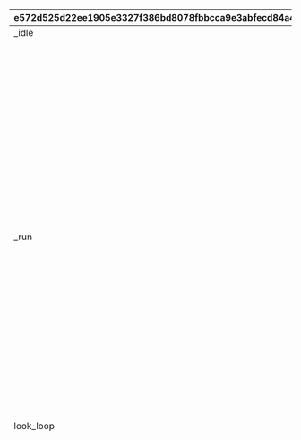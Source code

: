 |e572d525d22ee1905e3327f386bd8078fbbcca9e3abfecd84a4a81843a098dcc|edc098bc21c87acdf8ef546a825c6f9c69ad63a311ec1d9e3fc58a650a3da1d2|b109d05c0fcf364e82c2b274a1d7548d72af9c1452be7ec477b0ff3a82b4aa44|4226c31f9815f95384808a923f6e5a989864b2b3d7ca851a109e737fc22c01b5|b8524909dfe4ed3bd104c5cf0881979bfd0f6174b5f0b60f9821fbed7fd2e629|415c7653b2be7ea05da274cb28d9e153c527f7d44c5272fc0b0d2d033b99d1ee|39221369e00576858d6d8d6271d17a9cd57c460c0bf0b66582c66ac7f5f9cdb3|bd604638b43ade941a3020bc52bade3f358c6d5b2f18a5b0594555866739ea24|fad93a187393e13a41abe002e015845c701efe38dd015bdbb648105d5c52635f|d5d08e5c3d7a681e3d37bfc97b862220883196ff5c43edf3ea145022a0b0eee3|44b073eaf0cfc8363673dcfbd52cf73c443c3da3b95d725dd7fa1d7e34745016|
| --- | --- | --- | --- | --- | --- | --- | --- | --- | --- | --- |
|<weapon>_idle|1|2|0|-100|1.3|1001|110010001|55|-250|1000001|
||31|100||0|1|1001|110010002|0|1|100|
||31|101||0|0|1001|110010003|0|1|101|
||31|4||0|1|1001|110010004|0|1|4|
||31|5||0|1|1001|110010005|94.5|1|5|
||91|0||||1001|110010006|||0|
||93|0.4||||1001|110010007|||0|
||3|1000001|||0.2|1001|110010008|0||<weapon>_joy_short|
||93|1.3||||1001|110010009|||0|
||3|1000001|||0|1001|110010010|1||<weapon>_run|
||2|1000001||1||1001|110010011|-250|0|800|
||93|0.7||||1001|110010012|||0|
||32|101||||1001|110010013|||1|
||93|0.7||||1001|110010014|||0|
|<weapon>_run|1|2|0|-640|1.3|1101|111010001|55|-250|1000001|
||31|100||0|1|1101|111010002|0|1|100|
||31|101||0|0|1101|111010003|0|1|101|
||31|4||0|1|1101|111010004|0|1|4|
||35|4||||1101|111010005|||0|
||31|5||0|1|1101|111010006|0|1|5|
||31|10||0|1|1101|111010007|0|1|10|
||91|0||||1101|111010008||||
||35|100||||1101|111010009|||1|
||2|1000001||2.1||1101|111010010|-250|0|640|
||93|1.7||||1101|111010011|||0|
||32|101||||1101|111010012|||1|
||93|0.7||||1101|111010013|||0|
|look_loop|1|1|0|0|1.3|2001|120010001|55|-240|1000001|
||31|1|0|0|0|2001|120010002|0|1|1|
||35|1||||2001|120010003|||0|
||32|1||||2001|120010004|||1|
||31|2|0|0|1|2001|120010005|345.4|1|2|
||35|2||||2001|120010006|||0|
||31|3|0|0|0|2001|120010007|345.4|1|3|
||35|3||||2001|120010008|||0|
||32|3||||2001|120010009|||1|
||31|31000001||0|1|2001|120010010|-345.4|1|31000001|
||31|31000002||0|1|2001|120010011|345.4|1|31000002|
||31|100||0|1|2001|120010012|0|1|100|
||31|101||0|0|2001|120010013|0|1|101|
||91|0||||2001|120010014||||
||35|100||||2001|120010015|||1|
||3|1000001|0|look_loop|0|2001|120010016|0|1|look_in|
||93|1.3||||2001|120010017|||0|
||31|12||0|0|2101|121010001|0|1|998|
||31|14||0|0|2101|121010002|0|1|997|
||31|16||0|0|2101|121010003|0|1|996|
||32|31000001||||2101|121010004|||0|
||32|31000002||||2101|121010005|||0|
||121|0||1|0|2101|121010006|-1|0|0|
||35|1||||2101|121010007|||1|
||35|3||||2101|121010008|||1|
||3|1000001|||0|2101|121010009|0||pointing|
||93|1||||2101|121010010|||0|
||121|505||1.47|0|2101|121010011|-1.47|2|100|
||3|1000001|||0.2|2101|121010012|1||run_talk1|
||2|1000001||1||2101|121010013|-240|0|100|
||23|se_travel||||2101|121010014|0||se_travel_treasure_cha_run|
||93|1||||2101|121010015|||0|
||31|11||0|0|2201|122010001|0|1|998|
||31|13||0|0|2201|122010002|0|1|997|
||31|15||0|0|2201|122010003|0|1|996|
||32|31000001||||2201|122010004|||0|
||32|31000002||||2201|122010005|||0|
||35|1||||2201|122010006|||1|
||35|3||||2201|122010007|||1|
||3|1000001|||0|2201|122010008|0||pointing|
||93|1||||2201|122010009|||0|
||121|-505||1.47|0|2201|122010010|1.47|2|100|
||3|1000001|||0.2|2201|122010011|1||run_talk1|
||2|1000001||1||2201|122010012|-240|0|100|
||23|se_travel||||2201|122010013|0||se_travel_treasure_cha_run|
||93|1||||2201|122010014|||0|
||31|300000||0|0|3000|130000001|345.4|1|300000|
||91|0||||3000|130000002||||
||123|1.05||1.05|0|3000|130000003|1.05|7.4|1.05|
||3|1000001|||0.2|3000|130000004|0||wait|
||35|2||||3000|130000005|||1|
||93|4.9||||3000|130000006|||0|
||123|0.95||0.95|0|3000|130000007|0.95|0.4|0.95|
||32|300000||||3000|130000008|||1|
||93|0.1||||3000|130000009|||0|
||32|2||||3000|130000010|||0|
||93|0.1||||3000|130000011|||0|
||32|996||||3000|130000012|||1|
||3|1000001|||0|3000|130000013|0||joy_from_wait|
||93|1.9||||3000|130000014|||0|
||3|1000001|||0|3000|130000015|0||glad_from_joy|
||93|1.5||||3000|130000016|||0|
||3|1000001|||0.2|3000|130000017|1||run_gatein|
||23|se_travel||||3000|130000018|||se_travel_treasure_cha_run|
||2|1000001||1||3000|130000019|-195|0|450|
||93|0.5||||3000|130000020|||1|
||6|1000001|0|1|0.4|3000|130000021|1|0|1|
||93|0.4||||3000|130000022|||0|
||113|1||||3000|130000023||||
||31|300100||0|0|3001|130010001|345.4|1|300100|
||31|990001||0|1|3001|130010002|345.4|1|990001|
||91|0||||3001|130010003||||
||123|1.05||1.05|0|3001|130010004|1.05|7.4|1.05|
||3|1000001|||0.2|3001|130010005|0||wait|
||35|2||||3001|130010006|||1|
||93|5.4||||3001|130010007|||0|
||123|0.95||0.95|0|3001|130010008|0.95|0.4|0.95|
||3|1000001|||0.2|3001|130010009|0||glad|
||32|300100||||3001|130010010|||1|
||32|996||||3001|130010011|||1|
||93|0.1||||3001|130010012|||0|
||32|2||||3001|130010013|||0|
||32|3||||3001|130010014|||0|
||93|1.5||||3001|130010015|||0|
||3|1000001|||0.2|3001|130010016|0||joy|
||93|1.7||||3001|130010017|||0|
||3|1000001|||0|3001|130010018|1||run_gatein|
||2|1000001||1||3001|130010019|-195|0|450|
||93|0.5||||3001|130010020|||1|
||6|1000001|0|1|0.4|3001|130010021|1|0|1|
||93|0.4||||3001|130010022|||0|
||113|1||||3001|130010023||||
||31|300100||0|0|3002|130020001|345.4|1|300100|
||31|990002||0|1|3002|130020002|345.4|1|990002|
||91|0||||3002|130020003||||
||123|1.05||1.05|0|3002|130020004|1.05|7.4|1.05|
||3|1000001|||0.2|3002|130020005|0||wait|
||35|2||||3002|130020006|||1|
||93|5.4||||3002|130020007|||0|
||123|0.95||0.95|0|3002|130020008|0.95|0.4|0.95|
||3|1000001|||0.2|3002|130020009|0||glad|
||32|300100||||3002|130020010|||1|
||32|996||||3002|130020011|||1|
||93|0.1||||3002|130020012|||0|
||32|2||||3002|130020013|||0|
||32|3||||3002|130020014|||0|
||93|1.5||||3002|130020015|||0|
||3|1000001|||0.2|3002|130020016|0||joy|
||93|1.7||||3002|130020017|||0|
||3|1000001|||0|3002|130020018|1||run_gatein|
||2|1000001||1||3002|130020019|-195|0|450|
||93|0.5||||3002|130020020|||1|
||6|1000001|0|1|0.4|3002|130020021|1|0|1|
||93|0.4||||3002|130020022|||0|
||113|1||||3002|130020023||||
||31|6||0|0|3011|130110001|345.4|1|6|
||31|8||0|0|3011|130110002|345.4|1|8|
||31|301100||0|0|3011|130110003|345.4|1|301100|
||91|0||||3011|130110004||||
||123|1.05||1.05|0|3011|130110005|1.05|7.4|1.05|
||3|1000001|||0.2|3011|130110006|0||wait|
||35|2||||3011|130110007|||1|
||93|4.9||||3011|130110008|||0|
||123|0.95||0.95|0|3011|130110009|0.95|0.3|0.95|
||23|se_travel||||3011|130110010|0||se_travel_treasure_ghost_success|
||32|8||||3011|130110011|||1|
||35|8||||3011|130110012|||0|
||32|6||||3011|130110013|||1|
||93|0.1||||3011|130110014|||0|
||32|2||||3011|130110015|||0|
||32|3||||3011|130110016|||0|
||3|1000001||||3011|130110017|0||dotEyes|
||93|0.87||||3011|130110018|||0|
||3|1000001|||0.2|3011|130110019|0||glad|
||32|301100||||3011|130110020|||1|
||35|8||||3011|130110021|||1|
||93|0.6||||3011|130110022|||0|
||32|996||||3011|130110023|||1|
||93|0.5||||3011|130110024|||0|
||3|1000001||||3011|130110025|0||joy|
||93|1.67||||3011|130110026|||0|
||3|1000001|||0|3011|130110027|1||run_gatein|
||2|1000001||1||3011|130110028|-195|0|450|
||93|0.5||||3011|130110029|||1|
||6|1000001|0|1|0.4|3011|130110030|1|0|1|
||93|0.4||||3011|130110031|||0|
||113|1||||3011|130110032||||
||3|1000001|||0.2|3012|130120001|1||idle|
||31|301200||0|0|3012|130120002|0|1|13|
||31|101||0|0|3012|130120003|0|1|14|
||31|301204||-150|0|3012|130120004|260|1|16|
||31|301205||0|0|3012|130120005|0|1|17|
||31|6||0|0|3012|130120006|345.4|1|18|
||31|301201||0|0|3012|130120007|345.4|1|20|
||31|301202||0|0|3012|130120008|345.4|1|21|
|round_monster_walk|5|1|0|9340|1|3012|130120009|55|-234|3|
||91|0||||3012|130120010||||
||6|3|0|1|0|3012|130120011|1|0|1|
||2|3|0|0|0|3012|130120012|-234|0|345|
||123|1.05|0|1.05|0|3012|130120013|1.05|7.4|1.05|
||3|1000001|||0.2|3012|130120014|0||wait|
||35|2||||3012|130120015|||1|
||31|301203||0|0|3012|130120016|0|1|15|
|<weapon>_run|1|2|0|9340|0.89|3012|130120017|57|-250|1000002|
||93|4.3||||3012|130120018|||0|
||123|0.95||0.95|0|3012|130120019|0.95|0.4|0.95|
||32|21||||3012|130120020|||1|
||35|21||||3012|130120021|||0|
||23|se_travel||||3012|130120022|||se_travel_treasure_success_monster_helper_1|
||32|18||||3012|130120023|||1|
||93|0.1||||3012|130120024|||0|
||32|2||||3012|130120025|||0|
||6|3|0|1|0.3|3012|130120026|1|1|1|
||32|13||||3012|130120027|||1|
||3|3||||3012|130120028|0||round_monster_appear|
||3|1000001||||3012|130120029|0||back|
||93|0.67||||3012|130120030|||0|
||3|3|||0.2|3012|130120031|0||round_monster_walk|
||2|3||1.4||3012|130120032|-234|0|220|
||32|20||||3012|130120033|||1|
||93|0.1||||3012|130120034|||0|
||32|18||||3012|130120035|||0|
||93|0.5||||3012|130120036|||0|
||4|1000002||||3012|130120037|||1|
||2|1000002||0||3012|130120038|-240|0|1445|
||93|0.5||||3012|130120039|||0|
||3|3|||0.3|3012|130120040|0||round_monster_attack|
||93|0.5||||3012|130120041|||0|
||32|17||||3012|130120042|||1|
||3|1000001|||0.1|3012|130120043|0||back_loop|
||93|0.5||||3012|130120044|||0|
||2|1000002||0||3012|130120045|-240|0|950|
||2|1000002||0.16||3012|130120046|-240|0|650|
||3|1000002|||0.2|3012|130120047|0||<weapon>_run|
||93|0.16||||3012|130120048|||0|
||3|1000002|||0.2|3012|130120049|0||<weapon>_attack_skipQuest|
||93|0.1||||3012|130120050|||0|
||2|3||0||3012|130120051|-234|0|280|
||4|3||||3012|130120052|||1|
||3|3|||0.2|3012|130120053|0||round_monster_die|
||32|16||||3012|130120054|||1|
||93|0.5||||3012|130120055|||0|
||2|1000001||0||3012|130120056|-240|0|20|
||3|1000001|||0|3012|130120057|0||back_origin|
||3|1000001|||0.2|3012|130120058|0||surprise|
||3|1000002|||0.2|3012|130120059|1||<weapon>_idle|
||93|0.66||||3012|130120060|||0|
||32|15||||3012|130120061|||1|
||32|996||||3012|130120062|||1|
||6|3||1|0.6|3012|130120063|1|0|1|
||3|1000001|||0.2|3012|130120064|0||joy_short|
||32|18||||3012|130120065|||1|
||93|0.02||||3012|130120066|||0|
||32|20||||3012|130120067|||0|
||32|21||||3012|130120068|||0|
||93|1.5||||3012|130120069|||0|
||3|1000001|||0.2|3012|130120070|0||smile|
||3|1000002|||0|3012|130120071|1||<weapon>_run|
||4|1000002||||3012|130120072|||0|
||2|1000002||2||3012|130120073|-250|0|1500|
||93|1||||3012|130120074|||0|
||6|1000002||1|0.2|3012|130120075|1|0|1|
||3|1000001|||0.2|3012|130120076|1||run_gatein|
||2|1000001||1||3012|130120077|-200|0|360|
||93|0.5||||3012|130120078|||0|
||6|1000001||1|0.4|3012|130120079|1|0|1|
||93|0.4||||3012|130120080|||0|
||113|1||||3012|130120081|||0|
||31|301300||0|0|3013|130130001|345.4|1|301300|
||91|0||||3013|130130002||||
||3|1000001|||0.2|3013|130130003|0||wait_gradeUp|
||32|301300||||3013|130130004|||1|
||93|0.1||||3013|130130005|||0|
||32|2||||3013|130130006|||0|
||93|0.8||||3013|130130007|||0|
||123|1.05||1.05|0|3013|130130008|1.05|0|1.05|
||122|5||||3013|130130009|0.5||5|
||93|1.1||||3013|130130010|||0|
||123|1.05||1.05|0|3013|130130011|1.05|0|1.05|
||122|10||||3013|130130012|0.5||10|
||93|0.8||||3013|130130013|||0|
||3|1000001|||0.2|3013|130130014|0||glad|
||93|0.1||||3013|130130015|||0|
||123|0.907||0.907|2|3013|130130016|0.907|2|0.907|
||93|0.3||||3013|130130017|||0|
||32|996||||3013|130130018|||1|
||93|0.5||||3013|130130019|||0|
||3|1000001|||0.2|3013|130130020|0||joy|
||93|1.7||||3013|130130021|||0|
||3|1000001|||0|3013|130130022|1||run_gatein|
||2|1000001||1||3013|130130023|-195|0|450|
||93|0.5||||3013|130130024|||1|
||6|1000001|0|1|0.4|3013|130130025|1|0|1|
||93|0.4||||3013|130130026|||0|
||113|1||||3013|130130027||||
||31|301400||0|0|3014|130140001|345.4|1|301400|
||91|0||||3014|130140002||||
||123|1.05||1.05|0|3014|130140003|1.05|7.4|1.05|
||3|1000001|||0.2|3014|130140004|0||wait|
||32|301400||||3014|130140005|||1|
||93|0.1||||3014|130140006|||0|
||32|2||||3014|130140007|||0|
||93|3.4||||3014|130140008|||0|
||123|0.95||0.95|5|3014|130140009|0.95|3.2|0.95|
||93|1.6||||3014|130140010|||0|
||3|1000001|||0.2|3014|130140011|0||relief|
||32|996||||3014|130140012|||1|
||93|1.7||||3014|130140013|||0|
||3|1000001|||0|3014|130140014|1||run_gatein|
||2|1000001||1||3014|130140015|-195|0|450|
||93|0.5||||3014|130140016|||1|
||6|1000001|0|1|0.4|3014|130140017|1|0|1|
||93|0.4||||3014|130140018|||0|
||113|1||||3014|130140019||||
||31|301501||0|0|3015|130150001|345.4|1|301501|
||31|301500||0|1|3015|130150002|345.4|1|301500|
||91|0||||3015|130150003||||
||123|1.05||1.05|0|3015|130150004|1.05|7.4|1.05|
||3|1000001|||0.2|3015|130150005|0||wait_wakuwaku|
||35|2||||3015|130150006|||1|
||93|5.4||||3015|130150007|||0|
||123|0.95||0.95|0|3015|130150008|0.95|0.4|0.95|
||3|1000001|||0.2|3015|130150009|0||glad|
||32|301501||||3015|130150010|||1|
||32|996||||3015|130150011|||1|
||93|0.1||||3015|130150012|||0|
||32|2||||3015|130150013|||0|
||32|3||||3015|130150014|||0|
||93|1.5||||3015|130150015|||0|
||3|1000001|||0.2|3015|130150016|0||joy|
||93|1.7||||3015|130150017|||0|
||3|1000001|||0|3015|130150018|1||run_gatein|
||2|1000001||1||3015|130150019|-195|0|450|
||93|0.5||||3015|130150020|||1|
||6|1000001|0|1|0.4|3015|130150021|1|0|1|
||93|0.4||||3015|130150022|||0|
||113|1||||3015|130150023||||
||31|6||0|0|3016|130160001|345.4|1|6|
||31|8||0|0|3016|130160002|345.4|1|8|
||31|301600||-80|0|3016|130160003|345.4|1|301600|
||31|301601||0|0|3016|130160004|345.4|1|301601|
||31|990002||0|1|3016|130160005|345.4|1|990002|
||91|0||||3016|130160006||||
||123|1.05||1.05|0|3016|130160007|1.05|7.4|1.05|
||3|1000001|||0.2|3016|130160008|0||wait|
||35|2||||3016|130160009|||1|
||93|5.4||||3016|130160010|||0|
||123|0.95||0.95|0|3016|130160011|0.95|0.4|0.95|
||32|8||||3016|130160012|||1|
||35|8||||3016|130160013|||0|
||32|301600||||3016|130160014|||1|
||32|6||||3016|130160015|||1|
||93|0.1||||3016|130160016|||0|
||32|2||||3016|130160017|||0|
||32|3||||3016|130160018|||0|
||3|1000001|||0.1|3016|130160019|0||glad|
||23|se_travel||||3016|130160020|0||se_travel_treasure_success_butterfly|
||93|0.5||||3016|130160021|||0|
||35|8||||3016|130160022|||1|
||93|1.1||||3016|130160023|||0|
||32|301601||||3016|130160024|||1|
||32|996||||3016|130160025|||1|
||3|1000001|||0.2|3016|130160026|0||joy|
||93|1.67||||3016|130160027|||0|
||3|1000001|||0|3016|130160028|1||run_gatein|
||23|se_travel||||3016|130160029|0||se_travel_treasure_cha_run|
||2|1000001||1||3016|130160030|-195|0|450|
||93|0.5||||3016|130160031|||1|
||6|1000001|0|1|0.4|3016|130160032|1|0|1|
||93|0.4||||3016|130160033|||0|
||113|1||||3016|130160034||||
||31|310000||0|0|3017|130170001|345.4|1|310000|
||31|310001||0|0|3017|130170002|0|1|310001|
||31|301700||0|0|3017|130170003|345.4|1|301700|
||31|301701||-115|0|3017|130170004|740|1|301701|
||31|301702||0|0|3017|130170005|345.4|1|301702|
||31|301703||0|0|3017|130170006|345.4|1|301703|
|empty|5|5|0|610|0.44|3017|130170007|100|-235|15|
|empty|5|5|0|610|0.44|3017|130170008|55|-235|16|
||91|0||||3017|130170009||||
||123|1.05||1.05|0|3017|130170010|1.05|7.4|1.05|
||3|1000001|||0.2|3017|130170011|0||wait|
||35|2||||3017|130170012|||1|
||93|5.4||||3017|130170013|||0|
||123|0.95||0.95|0|3017|130170014|0.95|0.3|0.95|
||32|310000||||3017|130170015|||1|
||32|310001||||3017|130170016|||1|
||93|0.2||||3017|130170017|||0|
||122|50||||3017|130170018|0.6||50|
||3|1000001|||0.2|3017|130170019|0||shock|
||93|1.6||||3017|130170020|||0|
||32|301700||||3017|130170021|||1|
||93|1.2||||3017|130170022|||0|
||23|se_travel||||3017|130170023|0||se_travel_treasure_croce_ui|
||3|15||||3017|130170024|0||punch|
||3|16||||3017|130170025|0||punch_B|
||93|0.2||||3017|130170026|||0|
||123|1.05||1.05|11|3017|130170027|1.05|0.1|1.05|
||93|0.1||||3017|130170028|||0|
||123|0.95||0.95|0|3017|130170029|0.95|0.3|0.95|
||93|1||||3017|130170030|||0|
||23|se_travel||||3017|130170031|0||se_travel_treasure_croce_door|
||93|0.4||||3017|130170032|||0|
||32|301701||||3017|130170033|||1|
||93|0.9||||3017|130170034|||0|
||123|1.05||1.05|0|3017|130170035|1.05|0|1.05|
||122|75||||3017|130170036|0.6||75|
||32|301702||||3017|130170037|||1|
||93|0.4||||3017|130170038|||0|
||32|2||||3017|130170039|||0|
||32|310000||||3017|130170040|||0|
||93|0.4||||3017|130170041|||0|
||123|0.95||0.95|11|3017|130170042|0.95|2|0.95|
||93|0.2||||3017|130170043|||0|
||3|1000001|||0.2|3017|130170044|0||glad|
||32|301703||||3017|130170045|||1|
||93|0.1||||3017|130170046|||0|
||32|996||||3017|130170047|||1|
||93|0.9||||3017|130170048|||0|
||3|1000001|||0.2|3017|130170049|0||joy|
||93|1.7||||3017|130170050|||0|
||3|1000001|||0|3017|130170051|1||run_gatein|
||23|se_travel||||3017|130170052|||se_travel_treasure_cha_run|
||2|1000001||1||3017|130170053|-195|0|450|
||93|0.5||||3017|130170054|||1|
||6|1000001|0|1|0.4|3017|130170055|1|0|1|
||93|0.4||||3017|130170056|||0|
||113|1||||3017|130170057||||
||31|310000||0|0|3100|131000001|345.4|1|310000|
||31|310001||0|0|3100|131000002|0|1|310001|
||91|0||||3100|131000003||||
||123|1.05||1.05|0|3100|131000004|1.05|7.4|1.05|
||3|1000001|||0.2|3100|131000005|0||wait|
||35|2||||3100|131000006|||1|
||93|5.4||||3100|131000007|||0|
||123|0.95||0.95|0|3100|131000008|0.95|0.3|0.95|
||32|310000||||3100|131000009|||1|
||32|310001||||3100|131000010|||1|
||93|0.2||||3100|131000011|||0|
||122|50||||3100|131000012|0.6||50|
||3|1000001|||0.2|3100|131000013|0||shock|
||93|1.6||||3100|131000014|||0|
||113|2||||3100|131000015||||
||31|6||0|0|3111|131110001|345.4|1|6|
||31|7||0|0|3111|131110002|345.4|1|7|
||31|8||0|0|3111|131110003|345.4|1|8|
|appear|5|3|0|8000|1.3|3111|131110004|55|0|13|
||91|0||||3111|131110005||||
||6|13|0|1|0|3111|131110006|1|0|1|
||2|13||0||3111|131110007|-250|0|95|
||123|1.05||1.05|0|3111|131110008|1.05|7.4|1.05|
||3|1000001|||0.2|3111|131110009|0||wait|
||35|2||||3111|131110010|||1|
||93|4.9||||3111|131110011|||0|
||123|0.95||0.95|0|3111|131110012|0.95|0.3|0.95|
||23|se_travel||||3111|131110013|0||se_travel_treasure_ghost_fail|
||32|8||||3111|131110014|||1|
||35|8||||3111|131110015|||0|
||32|6||||3111|131110016|||1|
||93|0.1||||3111|131110017|||0|
||32|2||||3111|131110018|||0|
||32|3||||3111|131110019|||0|
||3|1000001||||3111|131110020|0||dotEyes|
||93|0.3||||3111|131110021|||0|
||3|13||||3111|131110022|0||appear|
||6|13|0|1|0|3111|131110023|1|1|1|
||93|0.67||||3111|131110024|||0|
||3|1000001||||3111|131110025|0||shock_jump|
||2|1000001||1||3111|131110026|-250|0|70|
||93|1.1||||3111|131110027|||0|
||3|1000001||||3111|131110028|1||escape|
||2|1000001||1.2||3111|131110029|-250|0|-350|
||3|13||||3111|131110030|0||march|
||93|0.2||||3111|131110031|||0|
||32|7||||3111|131110032|||1|
||93|0.1||||3111|131110033|||0|
||32|6||||3111|131110034|||0|
||93|1.6||||3111|131110035|||0|
||113|2||||3111|131110036||||
||3|1000001|||0.2|3112|131120001|1||idle|
||31|301200||0|0|3112|131120002|0|1|13|
||31|101||0|0|3112|131120003|0|1|14|
||31|301205||0|0|3112|131120004|0|1|15|
||31|301206||-170|0|3112|131120005|130|1|16|
||31|6||0|0|3112|131120006|345.4|1|18|
||31|301201||0|0|3112|131120007|345.4|1|20|
||31|301202||0|0|3112|131120008|345.4|1|21|
|round_monster_walk|5|1|0|9340|1|3112|131120009|55|-234|3|
||91|0||||3112|131120010||||
||6|3|0|1|0|3112|131120011|1|0|1|
||2|3|0|0|0|3112|131120012|-234|0|345|
||123|1.05|0|1.05|0|3112|131120013|1.05|7.4|1.05|
||3|1000001|||0.2|3112|131120014|0||wait|
||35|2||||3112|131120015|||1|
||93|4.3||||3112|131120016|||0|
||123|0.95||0.95|0|3112|131120017|0.95|0.4|0.95|
||32|21||||3112|131120018|||1|
||35|21||||3112|131120019|||0|
||23|se_travel||||3112|131120020|||se_travel_treasure_monster_failure|
||32|18||||3112|131120021|||1|
||93|0.1||||3112|131120022|||0|
||32|2||||3112|131120023|||0|
||6|3|0|1|0.3|3112|131120024|1|1|1|
||32|13||||3112|131120025|||1|
||3|3||||3112|131120026|0||round_monster_appear|
||3|1000001||||3112|131120027|0||back|
||93|0.67||||3112|131120028|||0|
||3|3|||0.2|3112|131120029|0||round_monster_walk|
||2|3|0|1.4|0|3112|131120030|-234|0|220|
||32|20||||3112|131120031|||1|
||93|0.1||||3112|131120032|||0|
||32|18||||3112|131120033|||0|
||93|1||||3112|131120034|||0|
||3|3|||0.3|3112|131120035|0||round_monster_attack|
||93|0.5||||3112|131120036|||0|
||32|15||||3112|131120037|||1|
||3|1000001|||0.2|3112|131120038|1||back_loop|
||93|1||||3112|131120039|||0|
||32|16||||3112|131120040|||1|
||122|0||||3112|131120041|0.5||50|
||2|1000001||0||3112|131120042|-250|0|40|
||3|1000001|||0|3112|131120043|0||shock_jump|
||93|0.6||||3112|131120044|||0|
||3|3|||0.2|3112|131120045|1||round_monster_idle|
||93|0.4||||3112|131120046|||0|
||2|1000001||0||3112|131120047|-250|0|0|
||3|1000001||||3112|131120048|1||escape|
||2|1000001||1||3112|131120049|-250|0|-600|
||93|1||||3112|131120050|||0|
||6|1000001||1|0.2|3112|131120051|1|0|1|
||93|0.4||||3112|131120052|||0|
||113|2||||3112|131120053|||0|
||31|311300||0|0|3113|131130001|345.4|1|311300|
||91|0||||3113|131130002||||
||3|1000001|||0.2|3113|131130003|0||wait_gradeUp|
||32|311300||||3113|131130004|||1|
||93|0.1||||3113|131130005|||0|
||32|3||||3113|131130006|||0|
||93|0.8||||3113|131130007|||0|
||123|1.05||1.05|0|3113|131130008|1.05|0|1.05|
||122|5||||3113|131130009|0.5||5|
||93|1.1||||3113|131130010|||0|
||123|1.05||1.05|0|3113|131130011|1.05|0|1.05|
||122|10||||3113|131130012|0.5||10|
||93|0.8||||3113|131130013|||0|
||3|1000001|||0.2|3113|131130014|0||glad_dot_light|
||93|0.1||||3113|131130015|||0|
||123|0.907||0.907|5|3113|131130016|0.907|0.4|0.907|
||93|1||||3113|131130017|||0|
||3|1000001|||0.2|3113|131130018|0||disappoint|
||93|1||||3113|131130019|||0|
||113|2||||3113|131130020||||
||31|311400||0|0|3114|131140001|345.4|1|311400|
||91|0||||3114|131140002||||
||123|1.05||1.05|0|3114|131140003|1.05|7.4|1.05|
||3|1000001|||0.2|3114|131140004|0||wait|
||32|311400||||3114|131140005|||1|
||93|0.1||||3114|131140006|||0|
||32|2||||3114|131140007|||0|
||93|3.4||||3114|131140008|||0|
||123|0.95||0.95|5|3114|131140009|0.95|3.2|0.95|
||3|1000001|0|shock_short_loop|0.1|3114|131140010|0|1|shock_short_in|
||93|1.4||||3114|131140011|||0|
||3|1000001|||0.2|3114|131140012|0||disappoint|
||93|0.7||||3114|131140013|||0|
||113|2||||3114|131140014||||
||31|312100||0|0|3121|131210001|345.4|1|312100|
||91|0||||3121|131210002||||
||123|1.05||1.05|0|3121|131210003|1.05|7.4|1.05|
||3|1000001|||0.2|3121|131210004|0||wait|
||35|2||||3121|131210005|||1|
||23|se_travel||||3121|131210006|0||se_travel_treasure_big_rock|
||93|3.7||||3121|131210007|||0|
||32|312100||||3121|131210008|||1|
||122|15||||3121|131210009|0.65||15|
||93|0.5||||3121|131210010|||0|
||122|20||||3121|131210011|3.2||20|
||3|1000001|||0.2|3121|131210012|0||shock_jump_short|
||91|0||||3121|131210013|||0|
||3|1000001|||0|3121|131210014|1||escape|
||2|1000001||2||3121|131210015|-240|0|-880|
||93|0.8||||3121|131210016|||0|
||113|2||||3121|131210017||||
||3|1000001|||0.2|3122|131220001|1||idle|
||31|312200||-65|0|3122|131220002|345|1|11|
||31|312201||-65|0|3122|131220003|345|1|12|
||91|0||||3122|131220004||||
||123|1.05|0|1.05|0|3122|131220005|1.05|6.8|1.05|
||3|1000001|||0.2|3122|131220006|0||wait|
||35|2||||3122|131220007|||1|
||93|4||||3122|131220008|||0|
||123|0.95||0.95|0|3122|131220009|0.95|0.4|0.95|
||32|11||||3122|131220010|||1|
||32|12||||3122|131220011|||1|
||3|1000001||||3122|131220012|0||arrow_panic|
||93|2.7||||3122|131220013|||0|
||113|2||||3122|131220014|||0|
||31|6||0|0|3123|131230001|345.4|1|6|
||31|7||0|0|3123|131230002|345.4|1|7|
||31|310000||0|0|3123|131230003|345.4|1|310000|
||31|312300||0|0|3123|131230004|345.4|1|312300|
||31|990001||0|1|3123|131230005|345.4|1|990001|
|reward_loop|5|4|0|345|1.1|3123|131230006|14|-180|14|
||91|0||||3123|131230007||||
||123|1.05||1.05|0|3123|131230008|1.05|7.4|1.05|
||3|1000001|||0.2|3123|131230009|0||wait|
||35|2||||3123|131230010|||1|
||93|4.9||||3123|131230011|||0|
||122|30||||3123|131230012|0.4||30|
||32|312300||||3123|131230013|||1|
||32|6||||3123|131230014|||1|
||93|0.1||||3123|131230015|||0|
||32|2||||3123|131230016|||0|
||32|3||||3123|131230017|||0|
||3|1000001||||3123|131230018|0||dotEyes_noEmotion|
||21|vo_travel_round_event||0||3123|131230019|0||vo_travel_round_event_3123|
||93|2.5||||3123|131230020|||0|
||32|7||||3123|131230021|||1|
||93|0.1||||3123|131230022|||0|
||32|6||||3123|131230023|||0|
||93|0.2||||3123|131230024|||0|
||123|0.95||0.95|0|3123|131230025|0.95|0.3|0.95|
||32|310000||||3123|131230026|||1|
||93|0.2||||3123|131230027|||0|
||122|50||||3123|131230028|0.6||50|
||93|1.6||||3123|131230029|||0|
||113|2||||3123|131230030||||
||31|312400||0|0|3124|131240001|345.4|1|312400|
||31|8||0|0|3124|131240002|345.4|1|8|
||35|8||||3124|131240003|||0|
||32|8||||3124|131240004|||1|
||31|990002||0|1|3124|131240005|345.4|1|990002|
|empty|5|2|0|345.4|0.5|3124|131240006|56|-240|3124|
||91|0||||3124|131240007||||
||123|1.05||1.05|0|3124|131240008|1.05|7.4|1.05|
||3|1000001|||0.2|3124|131240009|0||wait|
||35|2||||3124|131240010|||1|
||93|5.4||||3124|131240011|||0|
||32|312400||||3124|131240012|||1|
||93|0.1||||3124|131240013|||0|
||32|2||||3124|131240014|||0|
||123|0.95||0.95|0|3124|131240015|0.95|0.4|0.95|
||3|1000001|||0.2|3124|131240016|0||glad|
||3|3124|||0|3124|131240017|0||drop|
||93|0.7||||3124|131240018|||0|
||3|1000001|||0.2|3124|131240019|0||joy_short|
||93|0.7||||3124|131240020|||0|
||3|3124|||0|3124|131240021|0||shock|
||93|0.8||||3124|131240022|||0|
||3|1000001|||0.2|3124|131240023|0|0|shock_jump_mimic|
||93|2.4||||3124|131240024|||0|
||113|2||||3124|131240025||||
||31|320000||0|0|3200|132000001|345.4|1|320000|
||31|110||0|0|3200|132000002|345.4|1|110|
||31|111||0|0|3200|132000003|345.4|1|111|
||31|990001||0|1|3200|132000004|345.4|1|990001|
||91|0||||3200|132000005||||
||123|1.05||1.05|0|3200|132000006|1.05|7.4|1.05|
||3|1000001|||0.2|3200|132000007|0||wait|
||35|2||||3200|132000008|||1|
||93|5.4||||3200|132000009|||0|
||3|1000001|||0.2|3200|132000010|0||glad|
||32|320000||||3200|132000011|||1|
||93|1||||3200|132000012|||0|
||123|0.95||0.95|5|3200|132000013|0.95|0.8|0.95|
||32|110||||3200|132000014|||1|
||32|111||||3200|132000015|||1|
||93|0.1||||3200|132000016|||0|
||32|2||||3200|132000017|||0|
||32|3||||3200|132000018|||0|
||93|1.1||||3200|132000019|||0|
||3|1000001|0|joy_round3_loop|0.2|3200|132000020|0|1|joy_round3_in|
||93|0.5||||3200|132000021|||0|
||32|998||||3200|132000022|||1|
||93|5.2||||3200|132000023|||0|
||113|1||||3200|132000024||||
||31|320000||0|0|3201|132010001|345.4|1|320000|
||31|110||0|0|3201|132010002|345.4|1|110|
||31|111||0|0|3201|132010003|345.4|1|111|
||31|990002||0|1|3201|132010004|345.4|1|990002|
||91|0||||3201|132010005||||
||123|1.05||1.05|0|3201|132010006|1.05|7.4|1.05|
||3|1000001|||0.2|3201|132010007|0||wait|
||35|2||||3201|132010008|||1|
||93|5.4||||3201|132010009|||0|
||3|1000001|||0.2|3201|132010010|0||glad|
||32|320000||||3201|132010011|||1|
||93|1||||3201|132010012|||0|
||123|0.95||0.95|5|3201|132010013|0.95|0.8|0.95|
||32|110||||3201|132010014|||1|
||32|111||||3201|132010015|||1|
||93|0.1||||3201|132010016|||0|
||32|2||||3201|132010017|||0|
||32|3||||3201|132010018|||0|
||93|1.1||||3201|132010019|||0|
||3|1000001|0|joy_round3_loop|0.2|3201|132010020|0|1|joy_round3_in|
||93|0.5||||3201|132010021|||0|
||32|998||||3201|132010022|||1|
||93|5.2||||3201|132010023|||0|
||113|1||||3201|132010024||||
||31|320000||0|0|3202|132020001|345.4|1|320000|
||31|320001||0|0|3202|132020002|345.4|1|320001|
||31|110||0|0|3202|132020003|345.4|1|110|
||31|111||0|0|3202|132020004|345.4|1|111|
||31|990003||0|1|3202|132020005|345.4|1|990003|
||91|0||||3202|132020006||||
||123|1.05||1.05|0|3202|132020007|1.05|7.4|1.05|
||3|1000001|||0.2|3202|132020008|0||wait|
||32|320001||||3202|132020009|||1|
||93|0.1||||3202|132020010|||0|
||32|2||||3202|132020011|||0|
||93|5.3||||3202|132020012|||0|
||3|1000001|||0.2|3202|132020013|0||glad|
||32|320000||||3202|132020014|||1|
||93|1||||3202|132020015|||0|
||123|0.95||0.95|5|3202|132020016|0.95|0.8|0.95|
||32|110||||3202|132020017|||1|
||32|111||||3202|132020018|||1|
||93|0.1||||3202|132020019|||0|
||32|320001||||3202|132020020|||0|
||32|3||||3202|132020021|||0|
||93|1.1||||3202|132020022|||0|
||3|1000001|0|joy_round3_loop|0.2|3202|132020023|0|1|joy_round3_in|
||93|0.5||||3202|132020024|||0|
||32|998||||3202|132020025|||1|
||93|5.2||||3202|132020026|||0|
||113|1||||3202|132020027||||
||31|6||0|0|3211|132110001|345.4|1|6|
||31|7||0|0|3211|132110002|345.4|1|7|
||31|8||0|0|3211|132110003|345.4|1|8|
||31|111||0|0|3211|132110004|345.4|1|111|
||31|110||0|0|3211|132110005|345.4|1|110|
||31|321100||0|0|3211|132110006|345.4|1|321100|
||31|321101||0|0|3211|132110007|345.4|1|321101|
||31|321102||0|0|3211|132110008|345.4|1|321102|
|appear|5|3|0|8000|1.3|3211|132110009|55|0|13|
|03_run|1|2|1|8000|0.89|3211|132110010|56|-250|100711|
||91|0||||3211|132110011||||
||6|13|0|1|0|3211|132110012|1|0|1|
||2|13||0||3211|132110013|-250|0|95|
||2|100711||0||3211|132110014|-250|0|1100|
||123|1.05||1.05|0|3211|132110015|1.05|7.4|1.05|
||3|1000001|||0.2|3211|132110016|0||wait|
||35|2||||3211|132110017|||1|
||93|4.9||||3211|132110018|||0|
||123|0.95||0.95|0|3211|132110019|0.95|0.3|0.95|
||23|se_travel||||3211|132110020|0||se_travel_treasure_ghost_special_success|
||32|8||||3211|132110021|||1|
||35|8||||3211|132110022|||0|
||32|6||||3211|132110023|||1|
||93|0.1||||3211|132110024|||0|
||32|2||||3211|132110025|||0|
||32|3||||3211|132110026|||0|
||3|1000001|||0.2|3211|132110027|0||dotEyes|
||93|0.3||||3211|132110028|||0|
||3|13||||3211|132110029|0||appear|
||6|13|0|1|0|3211|132110030|1|1|1|
||93|0.67||||3211|132110031|||0|
||3|1000001||||3211|132110032|0||shock_jump|
||2|1000001||1||3211|132110033|-250|0|70|
||93|1.1||||3211|132110034|||0|
||3|1000001||||3211|132110035|1||escape|
||2|1000001||1.2||3211|132110036|-250|0|-350|
||3|13||||3211|132110037|0||march_pudding|
||32|7||||3211|132110038|||1|
||93|0.1||||3211|132110039|||0|
||32|6||||3211|132110040|||0|
||93|0.3||||3211|132110041|||0|
||32|321100||||3211|132110042|||1|
||93|0.4||||3211|132110043|||0|
||2|100711||1.1||3211|132110044|-250|0|630|
||93|0.9||||3211|132110045|||0|
||21|vo_travel_round_event||0||3211|132110046|1||vo_travel_round_event_3211|
||93|0.2||||3211|132110047|||0|
||3|100711|0|||3211|132110048|1||03_idle|
||93|0.3||||3211|132110049|||0|
||3|100711|0.2|03_idle|0.2|3211|132110050|0||03_attack|
||32|321101||||3211|132110051|||1|
||3|1000001||||3211|132110052|1||run|
||4|1000001||||3211|132110053|||0|
||2|1000001||2||3211|132110054|-250|0|70|
||93|0.6||||3211|132110055|||0|
||32|321102||||3211|132110056|||1|
||32|110||||3211|132110057|||1|
||32|111||||3211|132110058|||1|
||93|0.1||||3211|132110059|||0|
||32|7||||3211|132110060|||0|
||93|1.2||||3211|132110061|||0|
||32|8||||3211|132110062|||0|
||93|0.1||||3211|132110063|||0|
||3|100711|||0.2|3211|132110064|0||03_joy_short|
||3|1000001|0.2|joy_round3_loop|0.2|3211|132110065|0|1|joy_round3_in|
||32|998||||3211|132110066|||1|
||93|0.7||||3211|132110067|||0|
||3|13||||3211|132110068|1||pudding_loop|
||93|4.5||||3211|132110069|||0|
||113|1||||3211|132110070||||
||3|1000001|||0.2|3212|132120001|1||idle|
||31|301200||0|0|3212|132120002|0|1|13|
||31|101||0|0|3212|132120003|0|1|14|
||31|301204||-150|0|3212|132120004|260|1|16|
||31|301204||-120|0|3212|132120005|320|1|19|
||31|301205||0|0|3212|132120006|0|1|17|
||31|6||0|0|3212|132120007|345.4|1|18|
||31|301201||0|0|3212|132120008|345.4|1|20|
||31|301202||0|0|3212|132120009|345.4|1|21|
||31|111||0|0|3212|132120010|345.4|1|111|
||35|111||||3212|132120011|||0|
||31|110||0|0|3212|132120012|345.4|1|110|
|round_monster_walk|5|1|0|9340|1|3212|132120013|55|-234|3|
||91|0||||3212|132120014||||
||6|3|0|1|0|3212|132120015|1|0|1|
||2|3|0|0|0|3212|132120016|-234|0|345|
||123|1.05|0|1.05|0|3212|132120017|1.05|7.4|1.05|
||3|1000001|||0.2|3212|132120018|0||wait|
||35|2||||3212|132120019|||1|
||31|301203||0|0|3212|132120020|0|1|15|
|<weapon>_run|1|2|0|9340|0.89|3212|132120021|57|-250|1000003|
|<weapon>_run|1|2|0|9340|0.89|3212|132120022|58|-290|1000004|
||93|4.3||||3212|132120023|||0|
||123|0.95||0.95|0|3212|132120024|0.95|0.4|0.95|
||32|21||||3212|132120025|||1|
||35|21||||3212|132120026|||0|
||23|se_travel||||3212|132120027|||se_travel_treasure_success_monster_helper_2|
||32|18||||3212|132120028|||1|
||93|0.1||||3212|132120029|||0|
||32|2||||3212|132120030|||0|
||6|3|0|1|0.3|3212|132120031|1|1|1|
||32|13||||3212|132120032|||1|
||3|3||||3212|132120033|0||round_monster_appear|
||3|1000001||||3212|132120034|0||back|
||93|0.67||||3212|132120035|||0|
||3|3|||0.1|3212|132120036|0||round_monster_walk|
||2|3||1.4||3212|132120037|-234|0|220|
||32|20||||3212|132120038|||1|
||93|0.1||||3212|132120039|||0|
||32|18||||3212|132120040|||0|
||93|0.5||||3212|132120041|||0|
||4|1000003||||3212|132120042|||1|
||2|1000003||0||3212|132120043|-240|0|1545|
||4|1000004||||3212|132120044|||1|
||2|1000004||0||3212|132120045|-280|0|1635|
||93|0.5||||3212|132120046|||0|
||3|3|||0.3|3212|132120047|0||round_monster_attack|
||93|0.5||||3212|132120048|||0|
||32|17||||3212|132120049|||1|
||3|1000001|||0.1|3212|132120050|0||back_loop|
||93|0.5||||3212|132120051|||0|
||2|1000003||0||3212|132120052|-240|0|920|
||2|1000003||0.16||3212|132120053|-240|0|620|
||3|1000003|||0.2|3212|132120054|0||<weapon>_run|
||93|0.16||||3212|132120055|||0|
||3|1000003|||0.2|3212|132120056|0||<weapon>_attack_skipQuest|
||93|0.1||||3212|132120057|||0|
||2|3||0||3212|132120058|-234|0|280|
||4|3||||3212|132120059|||1|
||3|3|||0|3212|132120060|0||round_monster_die|
||32|16||||3212|132120061|||1|
||93|0.15||||3212|132120062|||0|
||2|1000004||0||3212|132120063|-280|0|910|
||2|1000004||0.16||3212|132120064|-280|0|710|
||3|1000004|||0.2|3212|132120065|0||<weapon>_run|
||93|0.16||||3212|132120066|||0|
||3|1000004|||0.2|3212|132120067|0||<weapon>_attack_skipQuest|
||93|0.1||||3212|132120068|||0|
||93|0.1||||3212|132120069|||0|
||3|3|||0|3212|132120070|0||round_monster_die|
||32|19||||3212|132120071|||1|
||93|0.4||||3212|132120072|||0|
||2|1000001||0||3212|132120073|-240|0|20|
||3|1000001|||0|3212|132120074|0||back_origin|
||3|1000001|||0.2|3212|132120075|0||surprise|
||3|1000003|||0.2|3212|132120076|1||<weapon>_idle|
||93|0.2||||3212|132120077|||0|
||32|110||||3212|132120078|||1|
||32|111||||3212|132120079|||1|
||93|0.2||||3212|132120080|||0|
||3|1000004|||0.2|3212|132120081|1||<weapon>_idle|
||93|0.46||||3212|132120082|||0|
||6|3||1|0.6|3212|132120083|1|0|1|
||32|18||||3212|132120084|||1|
||93|0.02||||3212|132120085|||0|
||32|20||||3212|132120086|||0|
||32|21||||3212|132120087|||0|
||3|1000001||joy_round3_loop|0.2|3212|132120088|0|1|joy_round3_in|
||93|0.1||||3212|132120089|||0|
||3|1000003|||0|3212|132120090|0||<weapon>_joy_short|
||93|0.1||||3212|132120091|||0|
||3|1000004|||0|3212|132120092|0||<weapon>_joy_short|
||93|0.9||||3212|132120093|||0|
||32|998||||3212|132120094|||1|
||93|3.8||||3212|132120095|||0|
||113|1||||3212|132120096|||0|
||31|321300||0|0|3213|132130001|345.4|1|321300|
||31|111||0|0|3213|132130002|345.4|1|111|
||35|111||||3213|132130003|||0|
||31|110||0|0|3213|132130004|345.4|1|110|
||91|0||||3213|132130005||||
||3|1000001|||0.2|3213|132130006|0||wait_gradeUp|
||32|321300||||3213|132130007|||1|
||93|0.1||||3213|132130008|||0|
||32|2||||3213|132130009|||0|
||93|0.8||||3213|132130010|||0|
||123|1.05||1.05|0|3213|132130011|1.05|0|1.05|
||122|5||||3213|132130012|0.5||5|
||93|1.1||||3213|132130013|||0|
||123|1.05||1.05|0|3213|132130014|1.05|0|1.05|
||122|10||||3213|132130015|0.5||10|
||93|0.8||||3213|132130016|||0|
||3|1000001|||0.2|3213|132130017|0||glad_dot_light|
||93|0.1||||3213|132130018|||0|
||123|0.907||0.907|5|3213|132130019|0.907|0.4|0.907|
||93|1.5||||3213|132130020|||0|
||122|20||||3213|132130021|0.7||20|
||93|1.4||||3213|132130022|||0|
||32|110||||3213|132130023|||1|
||32|111||||3213|132130024|||1|
||93|1.2||||3213|132130025|||0|
||3|1000001|0|joy_round3_loop|0.2|3213|132130026|0|1|joy_round3_in|
||93|0.3||||3213|132130027|||0|
||32|998||||3213|132130028|||1|
||93|3.8||||3213|132130029|||0|
||113|1||||3213|132130030||||
||31|321400||0|0|3214|132140001|345.4|1|321400|
|05_idle|1|2|1|1088|0.89|3214|132140002|57|-240|103111|
||31|110||0|0|3214|132140003|345.4|1|110|
||31|111||0|0|3214|132140004|345.4|1|111|
||91|0||||3214|132140005||||
||123|1.05||1.05|0|3214|132140006|1.05|7.4|1.05|
||3|1000001|||0.2|3214|132140007|0||wait|
||32|321400||||3214|132140008|||1|
||93|0.1||||3214|132140009|||0|
||32|2||||3214|132140010|||0|
||93|3.4||||3214|132140011|||0|
||123|0.95||0.95|5|3214|132140012|0.95|3.2|0.95|
||3|1000001|||0.2|3214|132140013|0||shock_jump_aura|
||93|0.1||||3214|132140014|||0|
||2|1000001||0.6||3214|132140015|-240|2|70|
||93|0.5||||3214|132140016|||0|
||3|103111|||0|3214|132140017|1||05_run_gamestart|
||2|103111||0.5||3214|132140018|-240|0|586|
||93|0.5||||3214|132140019|||0|
||3|103111|||0.2|3214|132140020|1||05_idle|
||93|0.5||||3214|132140021|||0|
||3|103111|0|05_idle|0.2|3214|132140022|0|1|shinobu_exorcise|
||21|vo_travel_round_event||0||3214|132140023|0||vo_travel_round_event_3214|
||93|1||||3214|132140024|||0|
||32|110||||3214|132140025|||1|
||32|111||||3214|132140026|||1|
||93|0.1||||3214|132140027|||0|
||32|3||||3214|132140028|||0|
||93|1.1||||3214|132140029|||0|
||3|1000001|0|joy_round3_loop|0.2|3214|132140030|0|1|joy_round3_in|
||3|103111|||0.2|3214|132140031|0||05_joy_short|
||93|0.5||||3214|132140032|||0|
||32|998||||3214|132140033|||1|
||93|3.8||||3214|132140034|||0|
||113|1||||3214|132140035||||
||31|321500||0|1|3215|132150001|345.4|1|321500|
||31|321501||0|1|3215|132150002|345.4|1|321501|
||31|120||0|0|3215|132150003|345.4|1|120|
||31|121||0|0|3215|132150004|345.4|1|121|
||31|990001||0|1|3215|132150005|345.4|1|990001|
||91|0||||3215|132150006||||
||123|1.05||1.05|0|3215|132150007|1.05|7.4|1.05|
||3|1000001|||0.2|3215|132150008|0||wait_wakuwaku|
||35|2||||3215|132150009|||1|
||93|5.2||||3215|132150010|||0|
||123|0.95||0.95|5|3215|132150011|0.95|0.8|0.95|
||32|120||||3215|132150012|||1|
||32|121||||3215|132150013|||1|
||93|0.1||||3215|132150014|||0|
||32|321501||||3215|132150015|||0|
||32|2||||3215|132150016|||0|
||32|3||||3215|132150017|||0|
||32|998||||3215|132150018|||1|
||93|0.4||||3215|132150019|||0|
||3|1000001|||0.2|3215|132150020|1||dance|
||93|4.8||||3215|132150021|||0|
||113|1||||3215|132150022||||
||31|6||0|0|3216|132160001|345.4|1|6|
||31|8||0|0|3216|132160002|345.4|1|8|
||31|110||0|0|3216|132160003|345.4|1|110|
||31|111||0|0|3216|132160004|345.4|1|111|
||31|301600||-80|0|3216|132160005|345.4|1|301600|
||31|990002||0|1|3216|132160006|345.4|1|990002|
||91|0||||3216|132160007||||
||123|1.05||1.05|0|3216|132160008|1.05|7.4|1.05|
||3|1000001|||0.2|3216|132160009|0||wait|
||35|2||||3216|132160010|||1|
||93|5.4||||3216|132160011|||0|
||123|0.95||0.95|0|3216|132160012|0.95|0.4|0.95|
||32|8||||3216|132160013|||1|
||35|8||||3216|132160014|||0|
||32|301600||||3216|132160015|||1|
||32|6||||3216|132160016|||1|
||32|111||||3216|132160017|||1|
||35|111||||3216|132160018|||0|
||93|0.1||||3216|132160019|||0|
||32|2||||3216|132160020|||0|
||32|3||||3216|132160021|||0|
||3|1000001|||0.1|3216|132160022|0||glad|
||93|0.1||||3216|132160023|||0|
||35|8||||3216|132160024|||1|
||32|110||||3216|132160025|||1|
||23|se_travel||||3216|132160026|0||se_travel_treasure_special_success_butterfly|
||93|1.5||||3216|132160027|||0|
||32|998||||3216|132160028|||1|
||3|1000001||joy_round3_loop|0.2|3216|132160029|0|1|joy_round3_in|
||93|5.2||||3216|132160030|||0|
||113|1||||3216|132160031||||
||31|310000||0|0|3217|132170001|345.4|1|310000|
||31|310001||0|0|3217|132170002|0|1|310001|
||31|301700||0|0|3217|132170003|345.4|1|301700|
||31|301701||-115|0|3217|132170004|740|1|301701|
||31|301702||0|0|3217|132170005|345.4|1|301702|
||31|120||0|0|3217|132170006|345.4|1|120|
||31|321700||0|0|3217|132170007|345.4|1|321700|
|empty|5|5|0|610|0.44|3217|132170008|100|-235|15|
|empty|5|5|0|610|0.44|3217|132170009|55|-235|16|
||91|0||||3217|132170010||||
||123|1.05||1.05|0|3217|132170011|1.05|7.4|1.05|
||3|1000001|||0.2|3217|132170012|0||wait|
||35|2||||3217|132170013|||1|
||93|5.4||||3217|132170014|||0|
||123|0.95||0.95|0|3217|132170015|0.95|0.3|0.95|
||32|310000||||3217|132170016|||1|
||32|310001||||3217|132170017|||1|
||93|0.2||||3217|132170018|||0|
||122|50||||3217|132170019|0.6||50|
||3|1000001|||0.2|3217|132170020|0||shock|
||93|1.6||||3217|132170021|||0|
||32|301700||||3217|132170022|||1|
||93|1.2||||3217|132170023|||0|
||23|se_travel||||3217|132170024|0||se_travel_treasure_croce_ui|
||3|15||||3217|132170025|0||punch|
||3|16||||3217|132170026|0||punch_B|
||93|0.2||||3217|132170027|||0|
||123|1.05||1.05|11|3217|132170028|1.05|0.1|1.05|
||93|0.1||||3217|132170029|||0|
||123|0.95||0.95|0|3217|132170030|0.95|0.3|0.95|
||93|1||||3217|132170031|||0|
||23|se_travel||||3217|132170032|0||se_travel_treasure_croce_door|
||93|0.4||||3217|132170033|||0|
||32|301701||||3217|132170034|||1|
||93|0.9||||3217|132170035|||0|
||123|1.05||1.05|0|3217|132170036|1.05|0.3|1.05|
||122|75||||3217|132170037|0.5||75|
||32|301702||||3217|132170038|||1|
||93|0.4||||3217|132170039|||0|
||32|2||||3217|132170040|||0|
||32|310000||||3217|132170041|||0|
||32|321700||||3217|132170042|||1|
||93|0.4||||3217|132170043|||0|
||123|0.95||0.95|2|3217|132170044|0.95|2|0.95|
||93|0.2||||3217|132170045|||0|
||3|1000001|||0.2|3217|132170046|0||glad|
||32|120||||3217|132170047|||1|
||93|0.4||||3217|132170048|||0|
||32|998||||3217|132170049|||1|
||93|0.6||||3217|132170050|||0|
||3|1000001||joy_round3_loop|0.2|3217|132170051|0|1|joy_round3_in|
||93|5||||3217|132170052|||0|
||113|1||||3217|132170053||||
||31|330000||0|0|3300|133000001|345.4|1|330000|
||31|8||0|1|3300|133000002|345.4|1|8|
||35|8||||3300|133000003|||0|
||91|0||||3300|133000004||||
||123|1.05||1.05|0|3300|133000005|1.05|7.4|1.05|
||3|1000001|||0.2|3300|133000006|0||wait|
||35|2||||3300|133000007|||1|
||93|4.9||||3300|133000008|||0|
||123|0.95||0.95|0|3300|133000009|0.95|0.4|0.95|
||32|330000||||3300|133000010|||1|
||93|0.1||||3300|133000011|||0|
||32|2||||3300|133000012|||0|
||93|0.1||||3300|133000013|||0|
||32|997||||3300|133000014|||1|
||3|1000001|||0.2|3300|133000015|0||joy_from_wait|
||93|1.63||||3300|133000016|||0|
||93|0.3||||3300|133000017|||0|
||113|3||||3300|133000018||||